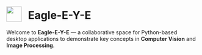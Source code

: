 <h1>
  <img src="https://avatars.githubusercontent.com/u/199839468?s=48&v=4" width="40" style="vertical-align: bottom; margin-right: 10px;">
  Eagle-E-Y-E
</h1>

Welcome to **Eagle-E-Y-E** — a collaborative space for Python-based desktop applications to demonstrate key concepts in **Computer Vision** and **Image Processing**.
